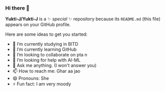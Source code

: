 ### Hi there 👋


**Yukti-J/Yukti-J** is a ✨ _special_ ✨ repository because its `README.md` (this file) appears on your GitHub profile.

Here are some ideas to get you started:

- 🔭 I’m currently studying in BITD
- 🌱 I’m currently learning GitHub
- 👯 I’m looking to collaborate on pta n
- 🤔 I’m looking for help with AI-ML
- 💬 Ask me anything. (I won't answer you)
- 📫 How to reach me: Ghar aa jao
- 😄 Pronouns: She
- ⚡ Fun fact: I am very moody

